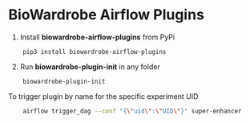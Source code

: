 # BioWardrobe Airflow Plugins

1. Install **biowardrobe-airflow-plugins** from PyPi

```
    pip3 install biowardrobe-airflow-plugins
```

2. Run **biowardrobe-plugin-init** in any folder
```
    biowardrobe-plugin-init
```

To trigger plugin by name for the specific experiment UID
```bash
    airflow trigger_dag --conf "{\"uid\":\"UID\"}" super-enhancer
```
